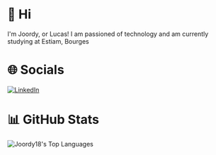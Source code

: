# 👋 Hi
I'm Joordy, or Lucas! I am passioned of technology and am currently studying at Estiam, Bourges

# 🌐 Socials

[![LinkedIn](https://img.shields.io/badge/LinkedIn-%230077B5.svg?logo=linkedin&logoColor=white)](https://www.linkedin.com/in/lucas-arcizet-85530b2b5/)

# 📊 GitHub Stats

![Joordy18's Top Languages](https://github-readme-stats.vercel.app/api/top-langs/?username=Joordy18&theme=vue-dark&show_icons=true&hide_border=true&layout=compact)
